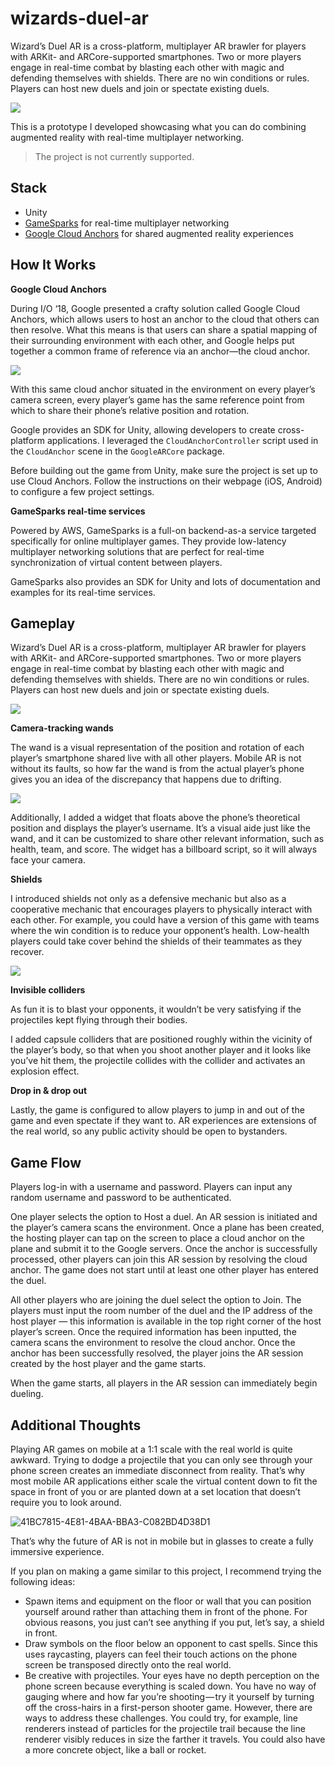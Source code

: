 # wizards-duel-ar

Wizard’s Duel AR is a cross-platform, multiplayer AR brawler for players with ARKit- and ARCore-supported smartphones. Two or more players engage in real-time combat by blasting each other with magic and defending themselves with shields. There are no win conditions or rules. Players can host new duels and join or spectate existing duels.

![](https://thumbs.gfycat.com/FaroffFrenchGelada-size_restricted.gif)

This is a prototype I developed showcasing what you can do combining augmented reality with real-time multiplayer networking. 

> The project is not currently supported. 

## Stack

- Unity
- [GameSparks](https://docs.gamesparks.com/tutorials/real-time-services/) for real-time multiplayer networking
- [Google Cloud Anchors](https://developers.google.com/ar/develop/java/cloud-anchors/overview-android) for shared augmented reality experiences

## How It Works

**Google Cloud Anchors**

During I/O ‘18, Google presented a crafty solution called Google Cloud Anchors, which allows users to host an anchor to the cloud that others can then resolve. What this means is that users can share a spatial mapping of their surrounding environment with each other, and Google helps put together a common frame of reference via an anchor—the cloud anchor.

![](https://media.giphy.com/media/1xpBModVoey49S9FvG/giphy.gif)

With this same cloud anchor situated in the environment on every player’s camera screen, every player’s game has the same reference point from which to share their phone’s relative position and rotation.

Google provides an SDK for Unity, allowing developers to create cross-platform applications. I leveraged the `CloudAnchorController` script used in the `CloudAnchor` scene in the `GoogleARCore` package.

Before building out the game from Unity, make sure the project is set up to use Cloud Anchors. Follow the instructions on their webpage (iOS, Android) to configure a few project settings.

**GameSparks real-time services**

Powered by AWS, GameSparks is a full-on backend-as-a service targeted specifically for online multiplayer games. They provide low-latency multiplayer networking solutions that are perfect for real-time synchronization of virtual content between players.

GameSparks also provides an SDK for Unity and lots of documentation and examples for its real-time services.

## Gameplay

Wizard’s Duel AR is a cross-platform, multiplayer AR brawler for players with ARKit- and ARCore-supported smartphones. Two or more players engage in real-time combat by blasting each other with magic and defending themselves with shields. There are no win conditions or rules. Players can host new duels and join or spectate existing duels.

![](https://thumbs.gfycat.com/RemorsefulContentArctichare-size_restricted.gif)

**Camera-tracking wands**

The wand is a visual representation of the position and rotation of each player’s smartphone shared live with all other players. Mobile AR is not without its faults, so how far the wand is from the actual player’s phone gives you an idea of the discrepancy that happens due to drifting.

![](https://thumbs.gfycat.com/WhichLightAracari-size_restricted.gif)

Additionally, I added a widget that floats above the phone’s theoretical position and displays the player’s username. It’s a visual aide just like the wand, and it can be customized to share other relevant information, such as health, team, and score. The widget has a billboard script, so it will always face your camera.

**Shields**

I introduced shields not only as a defensive mechanic but also as a cooperative mechanic that encourages players to physically interact with each other. For example, you could have a version of this game with teams where the win condition is to reduce your opponent’s health. Low-health players could take cover behind the shields of their teammates as they recover.

![](https://thumbs.gfycat.com/DeepForkedArachnid-size_restricted.gif)

**Invisible colliders**

As fun it is to blast your opponents, it wouldn’t be very satisfying if the projectiles kept flying through their bodies.

I added capsule colliders that are positioned roughly within the vicinity of the player’s body, so that when you shoot another player and it looks like you’ve hit them, the projectile collides with the collider and activates an explosion effect.

**Drop in & drop out**

Lastly, the game is configured to allow players to jump in and out of the game and even spectate if they want to. AR experiences are extensions of the real world, so any public activity should be open to bystanders.

## Game Flow

Players log-in with a username and password. Players can input any random username and password to be authenticated.

One player selects the option to Host a duel. An AR session is initiated and the player’s camera scans the environment. Once a plane has been created, the hosting player can tap on the screen to place a cloud anchor on the plane and submit it to the Google servers. Once the anchor is successfully processed, other players can join this AR session by resolving the cloud anchor. The game does not start until at least one other player has entered the duel.

All other players who are joining the duel select the option to Join. The players must input the room number of the duel and the IP address of the host player — this information is available in the top right corner of the host player’s screen. Once the required information has been inputted, the camera scans the environment to resolve the cloud anchor. Once the anchor has been successfully resolved, the player joins the AR session created by the host player and the game starts.

When the game starts, all players in the AR session can immediately begin dueling.

## Additional Thoughts

Playing AR games on mobile at a 1:1 scale with the real world is quite awkward. Trying to dodge a projectile that you can only see through your phone screen creates an immediate disconnect from reality. That’s why most mobile AR applications either scale the virtual content down to fit the space in front of you or are planted down at a set location that doesn’t require you to look around.

![41BC7815-4E81-4BAA-BBA3-C082BD4D38D1](https://user-images.githubusercontent.com/13254616/169715511-60840a6f-d04c-40cd-ac33-bceb171515f1.gif)

That’s why the future of AR is not in mobile but in glasses to create a fully immersive experience.

If you plan on making a game similar to this project, I recommend trying the following ideas:

- Spawn items and equipment on the floor or wall that you can position yourself around rather than attaching them in front of the phone. For obvious reasons, you just can’t see anything if you put, let’s say, a shield in front.
- Draw symbols on the floor below an opponent to cast spells. Since this uses raycasting, players can feel their touch actions on the phone screen be transposed directly onto the real world.
- Be creative with projectiles. Your eyes have no depth perception on the phone screen because everything is scaled down. You have no way of gauging where and how far you’re shooting — try it yourself by turning off the cross-hairs in a first-person shooter game. However, there are ways to address these challenges. You could try, for example, line renderers instead of particles for the projectile trail because the line renderer visibly reduces in size the farther it travels. You could also have a more concrete object, like a ball or rocket.
